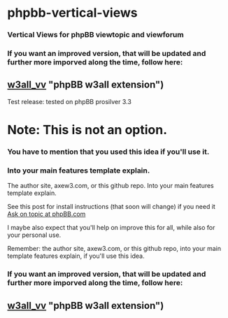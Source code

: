 # phpbb-vertical-views
### Vertical Views for phpBB viewtopic and viewforum

### If you want an improved version, that will be updated and further more imporved along the time, follow here:
## [w3all_vv](https://www.axew3.com/w3/forums/viewtopic.php?t=1804) "phpBB w3all extension")

Test release: tested on phpBB prosilver 3.3

# Note: This is not an option.
### You have to mention that you used this idea if you'll use it.
### Into your main features template explain.
The author site, axew3.com, or this github repo. Into your main features template explain.

See this post for install instructions (that soon will change) if you need it
[Ask on topic at phpBB.com](https://www.phpbb.com/community/viewtopic.php?p=15973420#p15973420 "phpBB.com help topic")

I maybe also expect that you'll help on improve this for all, while also for your personal use.

Remember: the author site, axew3.com, or this github repo,
into your main template features explain, if you'll use this idea.

### If you want an improved version, that will be updated and further more imporved along the time, follow here:
## [w3all_vv](https://www.axew3.com/w3/forums/viewtopic.php?t=1804) "phpBB w3all extension")
